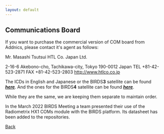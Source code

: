 ```yaml
---
layout: default
---
```


## Communications Board

If you want to purchase the commercial version of COM board from Addnics, please contact it's agent as follows:

Mr. Masashi Tsutsui
HTL Co. Japan Ltd.

2-16-6 Akebono-cho, Tachikawa-city,
Tokyo 190-0012 Japan
TEL +81-42-523-2871 FAX +81-42-523-2803
http://www.htlco.co.jp

The ICDs in English and Japanese or the BIRDS**3** satellite can be found [***here***](https://github.com/BIRDSOpenSource/BIRDS3-COM).
And the ones for the BIRDS**4** satellite can be found [***here***](https://github.com/BIRDSOpenSource/BIRDS4-COM).

While they are the same, we are keeping them separate to maintain order.

In the March 2022 BIRDS Meeting a team presented their use of the Radiometrix HX1 COMs module with the BIRDS platform. Its datasheet has been added to the repositories.

[Back](./)
